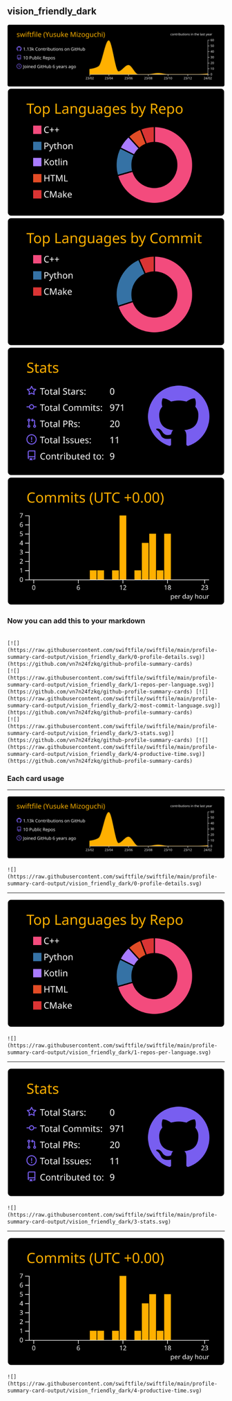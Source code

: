 ## vision_friendly_dark

[![](./0-profile-details.svg)](https://github.com/vn7n24fzkq/github-profile-summary-cards)
[![](./1-repos-per-language.svg)](https://github.com/vn7n24fzkq/github-profile-summary-cards) [![](./2-most-commit-language.svg)](https://github.com/vn7n24fzkq/github-profile-summary-cards)
[![](./3-stats.svg)](https://github.com/vn7n24fzkq/github-profile-summary-cards) [![](./4-productive-time.svg)](https://github.com/vn7n24fzkq/github-profile-summary-cards)
### Now you can add this to your markdown
```

[![](https://raw.githubusercontent.com/swiftfile/swiftfile/main/profile-summary-card-output/vision_friendly_dark/0-profile-details.svg)](https://github.com/vn7n24fzkq/github-profile-summary-cards)
[![](https://raw.githubusercontent.com/swiftfile/swiftfile/main/profile-summary-card-output/vision_friendly_dark/1-repos-per-language.svg)](https://github.com/vn7n24fzkq/github-profile-summary-cards) [![](https://raw.githubusercontent.com/swiftfile/swiftfile/main/profile-summary-card-output/vision_friendly_dark/2-most-commit-language.svg)](https://github.com/vn7n24fzkq/github-profile-summary-cards)
[![](https://raw.githubusercontent.com/swiftfile/swiftfile/main/profile-summary-card-output/vision_friendly_dark/3-stats.svg)](https://github.com/vn7n24fzkq/github-profile-summary-cards) [![](https://raw.githubusercontent.com/swiftfile/swiftfile/main/profile-summary-card-output/vision_friendly_dark/4-productive-time.svg)](https://github.com/vn7n24fzkq/github-profile-summary-cards)

```

### Each card usage
---

![](./0-profile-details.svg)

```
![](https://raw.githubusercontent.com/swiftfile/swiftfile/main/profile-summary-card-output/vision_friendly_dark/0-profile-details.svg)
```

    

---

![](./1-repos-per-language.svg)

```
![](https://raw.githubusercontent.com/swiftfile/swiftfile/main/profile-summary-card-output/vision_friendly_dark/1-repos-per-language.svg)
```

    

---

![](./3-stats.svg)

```
![](https://raw.githubusercontent.com/swiftfile/swiftfile/main/profile-summary-card-output/vision_friendly_dark/3-stats.svg)
```

    

---

![](./4-productive-time.svg)

```
![](https://raw.githubusercontent.com/swiftfile/swiftfile/main/profile-summary-card-output/vision_friendly_dark/4-productive-time.svg)
```

    
